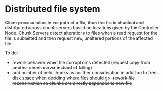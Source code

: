# Distributed file system

Client process takes in the path of a file, then the file is chunked and distributed across chunk servers based on locations given by the Controller Node. Chunk Servers detect alterations to files when a read request for the file is submitted and then request new, unaltered portions of the affected file.

To do: 
- rework behavior when file corruption's detected (request copy from another chunk server instead of failing)
- add number of held chunks as another consideration in addition to free disk space when deciding where files should go
-~~rework file reconstruction so chunks are directly appended to new file~~
